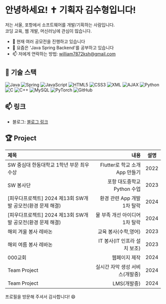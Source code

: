 # 안녕하세요! ✝️ 기획자 김수형입니다! 

저는 서울, 포항에서 소프트웨어를 개발/기획하는 사람입니다.  
코딩 교육, 웹 개발, 머신러닝에 관심이 많습니다.

- 🔭 현재 여러 공모전을 진행하고 있습니다
- 🌱 요즘은 'Java Spring Backend'를 공부하고 있습니다
- 📫 저에게 연락하는 방법: william7872ksh@gmail.com

  

## 🔧 기술 스택

![Java](https://img.shields.io/badge/Java-007396?style=for-the-badge&logo=java&logoColor=white)
![Spring](https://img.shields.io/badge/Spring-6DB33F?style=for-the-badge&logo=spring&logoColor=white)
![JavaScript](https://img.shields.io/badge/JavaScript-F7DF1E?style=for-the-badge&logo=javascript&logoColor=black)
![HTML5](https://img.shields.io/badge/-HTML5-E34F26?style=flat-square&logo=html5&logoColor=white)
![CSS3](https://img.shields.io/badge/-CSS3-1572B6?style=flat-square&logo=css3)
![XML](https://img.shields.io/badge/XML-FF6600?style=for-the-badge&logo=xml&logoColor=white)
![AJAX](https://img.shields.io/badge/AJAX-00599C?style=for-the-badge&logo=ajax&logoColor=white)
![Python](https://img.shields.io/badge/Python-3776AB?style=for-the-badge&logo=python&logoColor=white)
![C](https://img.shields.io/badge/C-00599C?style=for-the-badge&logo=c&logoColor=white)
![C++](https://img.shields.io/badge/C++-00599C?style=for-the-badge&logo=cplusplus&logoColor=white)
![MySQL](https://img.shields.io/badge/MySQL-4479A1?style=for-the-badge&logo=mysql&logoColor=white)
![PyTorch](https://img.shields.io/badge/PyTorch-EE4C2C?style=for-the-badge&logo=pytorch&logoColor=white)
![GitHub](https://img.shields.io/badge/GitHub-181717?style=for-the-badge&logo=github&logoColor=white)




## 📫 링크

- 블로그: [블로그 링크](https://blog.naver.com/factory_ksh)



## 🏆 Project

|제목|내용|설명|
|:---|---:|:---:|
|SW 중심대 한동대학교 1학년 부문 최우수상|Flutter로 학교 소개 App 만들기|2022|
|SW 봉사단|포항 대도중학교 Python 수업|2023|
|[피우다프로젝트] 2024 제13회 SW개발 공모전(환경 문제 해결)|환경 관련 App 개발 1차 탈락|2024|
|[피우다프로젝트] 2024 제13회 SW개발 공모전(환경 문제 해결)|물 부족 개선 아이디어 1차 탈락|2024|
|해외 겨울 봉사 레바논 |교육 봉사(수학,영어)|2023|
|해외 여름 봉사 레바논 |IT 봉사(IT 인프라 설치 보조)|2023|
|000교회|웹페이지 제작|2024|
|Team Project|실시간 자막 생성 서비스(개발중)|2024|
|Team Project|LMS(개발중)|2024|



  
프로필을 방문해 주셔서 감사합니다! 😄
